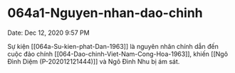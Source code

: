 # 064a1-Nguyen-nhan-dao-chinh

Date: Dec 12, 2020 9:57 PM

Sự kiện [[064a-Su-kien-phat-Dan-1963]] là nguyên nhân chính dẫn đến cuộc đảo chính [[064-Dao-chinh-Viet-Nam-Cong-Hoa-1963]], khiến [[Ngô Đình Diệm (P-202012121444)]] và Ngô Đình Nhu bị ám sát.
